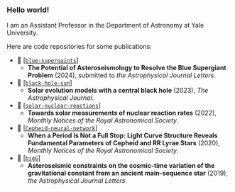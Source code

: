 ### Hello world! 

I am an Assistant Professor in the Department of Astronomy at Yale University. 

Here are code repositories for some publications: 
- 📝 [[`blue-supergaints`](https://github.com/earlbellinger/blue-supergiants)]
  - **The Potential of Asteroseismology to Resolve the Blue Supergiant Problem** (2024), submitted to *the Astrophysical Journal Letters*. 
- 📝 [[`black-hole-sun`](https://github.com/earlbellinger/black-hole-sun)]
  - **Solar evolution models with a central black hole** (2023), *The Astrophysical Journal*. 
- 📝 [[`solar-nuclear-reactions`](https://github.com/earlbellinger/)]
  - **Towards solar measurements of nuclear reaction rates** (2022), *Monthly Notices of the Royal Astronomical Society*. 
- 📝 [[`Cepheid-neural-network`](https://github.com/earlbellinger/cepheid-neural-network)]
  - **When a Period Is Not a Full Stop: Light Curve Structure Reveals Fundamental Parameters of Cepheid and RR Lyrae Stars** (2020), *Monthly Notices of the Royal Astronomical Society*.
- 📝 [[`bigG`](https://github.com/earlbellinger/bigG)]
  - **Asteroseismic constraints on the cosmic-time variation of the gravitational constant from an ancient main-sequence star** (2019), *the Astrophysical Journal Letters*. 
